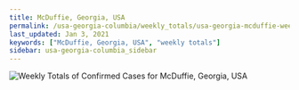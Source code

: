 ```yaml
---
title: McDuffie, Georgia, USA
permalink: /usa-georgia-columbia/weekly_totals/usa-georgia-mcduffie-weekly_totals.html
last_updated: Jan 3, 2021
keywords: ["McDuffie, Georgia, USA", "weekly totals"]
sidebar: usa-georgia-columbia_sidebar
---
```


![Weekly Totals of Confirmed Cases for McDuffie, Georgia, USA](/covid_tracker/images/graphs/usa-georgia-mcduffie-weekly_totals_graph.png)
